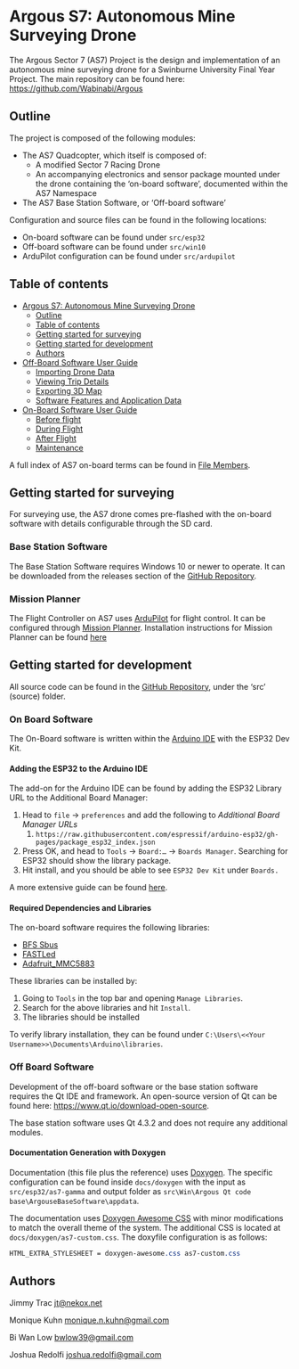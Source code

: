 # Argous S7: Autonomous Mine Surveying Drone

The Argous Sector 7 (AS7) Project is the design and implementation of an autonomous mine surveying drone for a Swinburne University Final Year Project. The main repository can be found here: https://github.com/Wabinabi/Argous

## Outline

The project is composed of the following modules:

* The AS7 Quadcopter, which itself is composed of:
  * A modified Sector 7 Racing Drone
  * An accompanying electronics and sensor package mounted under the drone containing the ‘on-board software’, documented within the AS7 Namespace
* The AS7 Base Station Software, or ‘Off-board software’

Configuration and source files can be found in the following locations:

* On-board software can be found under `src/esp32`
* Off-board software can be found under `src/win10`
* ArduPilot configuration can be found under `src/ardupilot`
<a id="table-of-contents"></a>
## Table of contents

- [Argous S7: Autonomous Mine Surveying Drone](index.html#argous-s7-autonomous-mine-surveying-drone)
  - [Outline](index.html#outline)
  - [Table of contents](index.html#table-of-contents)
  - [Getting started for surveying](index.html#getting-started-for-surveying)
  - [Getting started for development](index.html#getting-started-for-development)
  - [Authors](index.html#authors)
- [Off-Board Software User Guide](md__h__repos__argous_src_esp32_as7_gamma__off__board__software.html)
  - [Importing Drone Data](md__h__repos__argous_src_esp32_as7_gamma__off__board__software.html#importing-drone-data)
  - [Viewing Trip Details](md__h__repos__argous_src_esp32_as7_gamma__off__board__software.html#viewing-trip-details)
  - [Exporting 3D Map](md__h__repos__argous_src_esp32_as7_gamma__off__board__software.html#exporting-3d-map)
  - [Software Features and Application Data](md__h__repos__argous_src_esp32_as7_gamma__off__board__software.html#software-features-and-application-data)
- [On-Board Software User Guide](md__h__repos__argous_src_esp32_as7_gamma__on__board__software.html)
  - [Before flight](md__h__repos__argous_src_esp32_as7_gamma__on__board__software.html#before-flight)
  - [During Flight](md__h__repos__argous_src_esp32_as7_gamma__on__board__software.html#during-flight)
  - [After Flight](md__h__repos__argous_src_esp32_as7_gamma__on__board__software.html#after-flight)
  - [Maintenance](md__h__repos__argous_src_esp32_as7_gamma__on__board__software.html#maintenance)

A full index of AS7 on-board terms can be found in [File Members](globals.html).

<a id="getting-started-for-surveying"></a>

## Getting started for surveying

For surveying use, the AS7 drone comes pre-flashed with the on-board software with details configurable through the SD card. 

<a id="getting-started-for-surveying"></a>

### Base Station Software

The Base Station Software requires Windows 10 or newer to operate. It can be downloaded from the releases section of the [GitHub Repository](https://github.com/Wabinabi/Argous). 

### Mission Planner

The Flight Controller on AS7 uses [ArduPilot](https://ardupilot.org/) for flight control. It can be configured through [Mission Planner](https://ardupilot.org/planner/). Installation instructions for Mission Planner can be found [here](https://ardupilot.org/planner/docs/mission-planner-installation.html)

<a id="getting-started-for-development"></a>

## Getting started for development

All source code can be found in the [GitHub Repository](https://github.com/Wabinabi/Argous), under the ‘src’ (source) folder. 

### On Board Software

The On-Board software is written within the [Arduino IDE](https://www.arduino.cc/en/software/) with the ESP32 Dev Kit. 

#### Adding the ESP32 to the Arduino IDE

The add-on for the Arduino IDE can be found by adding the ESP32 Library URL to the Additional Board Manager:

1. Head to `file` -> `preferences` and add the following to *Additional Board Manager URLs*
   1. `https://raw.githubusercontent.com/espressif/arduino-esp32/gh-pages/package_esp32_index.json`
2. Press OK, and head to `Tools` -> `Board:…` -> `Boards Manager`. Searching for ESP32 should show the library package.
3. Hit install, and you should be able to see `ESP32 Dev Kit` under `Boards.`

A more extensive guide can be found [here](https://randomnerdtutorials.com/installing-the-esp32-board-in-arduino-ide-windows-instructions/).

#### Required Dependencies and Libraries

The on-board software requires the following libraries:

* [BFS Sbus](https://github.com/bolderflight/sbus)
* [FASTLed](https://github.com/FastLED/FastLED)
* [Adafruit_MMC5883](https://github.com/adafruit/Adafruit_HMC5883_Unified)

These libraries can be installed by:

1. Going to `Tools` in the top bar and opening `Manage Libraries`.
2. Search for the above libraries and hit `Install`.
3. The libraries should be installed

To verify library installation, they can be found under `C:\Users\<<Your Username>>\Documents\Arduino\libraries`.

### Off Board Software

Development of the off-board software or the base station software requires the Qt IDE and framework. An open-source version of Qt can be found here: https://www.qt.io/download-open-source.

The base station software uses Qt 4.3.2 and does not require any additional modules.

#### Documentation Generation with Doxygen

Documentation (this file plus the reference) uses [Doxygen](https://doxygen.nl/). The specific configuration can be found inside `docs/doxygen` with the input as `src/esp32/as7-gamma` and output folder as `src\Win\Argous Qt code base\ArgouseBaseSoftware\appdata`.

The documentation uses [Doxygen Awesome CSS](https://github.com/jothepro/doxygen-awesome-css) with minor modifications to match the overall theme of the system. The additional CSS is located at `docs/doxygen/as7-custom.css`. The doxyfile configuration is as follows:

```css
HTML_EXTRA_STYLESHEET = doxygen-awesome.css as7-custom.css
```

<a id="authors"></a>

## Authors

Jimmy Trac jt@nekox.net

Monique Kuhn monique.n.kuhn@gmail.com

Bi Wan Low bwlow39@gmail.com

Joshua Redolfi joshua.redolfi@gmail.com
